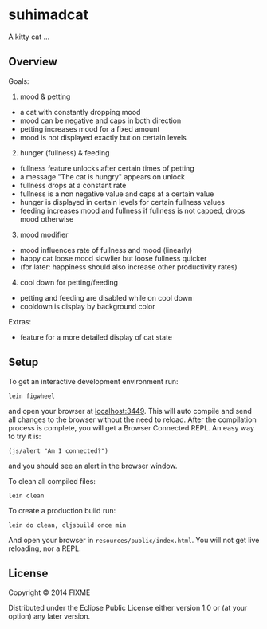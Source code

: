 # suhimadcat

A kitty cat ...

## Overview

Goals:

1. mood & petting

- a cat with constantly dropping mood
- mood can be negative and caps in both direction
- petting increases mood for a fixed amount
- mood is not displayed exactly but on certain levels

2. hunger (fullness) & feeding

- fullness feature unlocks after certain times of petting
- a message "The cat is hungry" appears on unlock
- fullness drops at a constant rate
- fullness is a non negative value and caps at a certain value
- hunger is displayed in certain levels for certain fullness values
- feeding increases mood and fullness if fullness is not capped, drops mood otherwise

3. mood modifier

- mood influences rate of fullness and mood (linearly)
- happy cat loose mood slowlier but loose fullness quicker
- (for later: happiness should also increase other productivity rates)

4. cool down for petting/feeding

- petting and feeding are disabled while on cool down
- cooldown is display by background color

Extras:

- feature for a more detailed display of cat state

## Setup

To get an interactive development environment run:

    lein figwheel

and open your browser at [localhost:3449](http://localhost:3449/).
This will auto compile and send all changes to the browser without the
need to reload. After the compilation process is complete, you will
get a Browser Connected REPL. An easy way to try it is:

    (js/alert "Am I connected?")

and you should see an alert in the browser window.

To clean all compiled files:

    lein clean

To create a production build run:

    lein do clean, cljsbuild once min

And open your browser in `resources/public/index.html`. You will not
get live reloading, nor a REPL. 

## License

Copyright © 2014 FIXME

Distributed under the Eclipse Public License either version 1.0 or (at your option) any later version.
